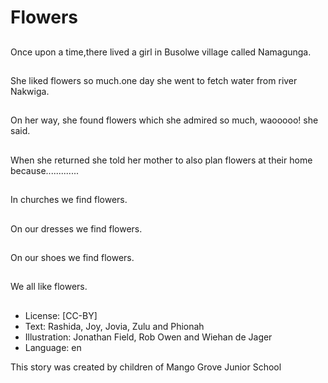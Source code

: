 # Flowers

##
Once upon a time,there lived a girl
in Busolwe village called
Namagunga.

##
She liked flowers so much.one day
she went to fetch water from river
Nakwiga.

##
On her way, she found flowers
which she admired so
much, waooooo! she said.

##
When she returned she told her
mother to also plan flowers at their
home because.............

##
In churches we find flowers.

##
On our dresses we find flowers.

##
On our shoes we find flowers.

##
We all like flowers.

##
* License: [CC-BY]
* Text: Rashida, Joy, Jovia, Zulu and Phionah
* Illustration: Jonathan Field, Rob Owen and Wiehan de Jager
* Language: en

This story was created by children of Mango Grove Junior School
